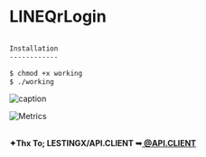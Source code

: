 # LINEQrLogin
```bash

Installation
------------

$ chmod +x working
$ ./working
```
![caption](https://www.youtube.com/watch?v=UlyZRR277lI)

![Metrics](https://metrics.lecoq.io/CyberTKR?template=terminal&config.timezone=Europe%2FIstanbul)

<html>
 <br/><b>✦Thx To; LESTINGX/API.CLIENT ➥<a href="https://github.com/LESTINGX/API.CLIENT" title="@API.CLIENT"> @API.CLIENT </a></b>
</br>
</body></a>
 </html>
